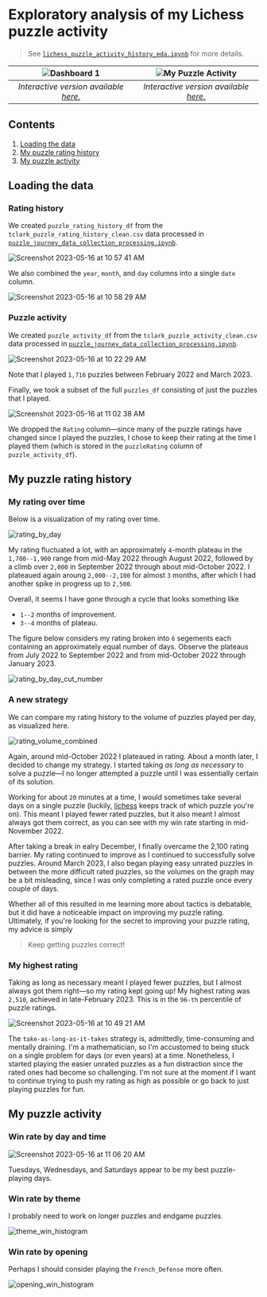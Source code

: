 # Exploratory analysis of my Lichess puzzle activity
>See [`lichess_puzzle_activity_history_eda.ipynb`](https://github.com/clarkti5/lichess-puzzle-journey/blob/main/Exploratory%20Analysis/lichess_puzzle_activity_history_eda.ipynb) for more details.

|![Dashboard 1](https://github.com/clarkti5/lichess-puzzle-journey/assets/50031286/c1dbeebc-ba97-4df5-bcf6-c7defe38a74a)|![My Puzzle Activity](https://github.com/clarkti5/lichess-puzzle-journey/assets/50031286/bc9f9d7f-9c8d-40f2-aa7e-c8e266fab803)|
|:--:|:--:|
|*Interactive version available [here.](https://public.tableau.com/views/MyLichessPuzzleRatingHistory/Sheet1?:language=en-US&:display_count=n&:origin=viz_share_link)* | *Interactive version available [here.](https://public.tableau.com/views/MyLichessPuzzleActivity/MyPuzzleActivity?:language=en-US&:display_count=n&:origin=viz_share_link)*|

## Contents
1. [Loading the data](#data)
2. [My puzzle rating history](#history)
3. [My puzzle activity](#activity)

## Loading the data <a name=data></a>

### Rating history

We created `puzzle_rating_history_df` from the `tclark_puzzle_rating_history_clean.csv` data processed in [`puzzle_journey_data_collection_processing.ipynb`](https://github.com/clarkti5/lichess-puzzle-journey/blob/main/Data%20Collection%20and%20Processing/puzzle_journey_data_collection_processing.ipynb).

![Screenshot 2023-05-16 at 10 57 41 AM](https://github.com/clarkti5/lichess-puzzle-journey/assets/50031286/9ca29ca1-c704-4dbf-ae73-f3fec550539a)

We also combined the `year`, `month`, and `day` columns into a single `date` column.

![Screenshot 2023-05-16 at 10 58 29 AM](https://github.com/clarkti5/lichess-puzzle-journey/assets/50031286/23759e67-c552-4080-ab11-c985df52ec69)

### Puzzle activity

We created `puzzle_activity_df` from the `tclark_puzzle_activity_clean.csv` data processed in [`puzzle_journey_data_collection_processing.ipynb`](https://github.com/clarkti5/lichess-puzzle-journey/blob/main/Data%20Collection%20and%20Processing/puzzle_journey_data_collection_processing.ipynb).

![Screenshot 2023-05-16 at 10 22 29 AM](https://github.com/clarkti5/lichess-puzzle-journey/assets/50031286/fae36ce4-31e3-4dca-a0a3-8a0878d5c555)

Note that I played `1,716` puzzles between February 2022 and March 2023.

Finally, we took a subset of the full `puzzles_df` consisting of just the puzzles that I played.

![Screenshot 2023-05-16 at 11 02 38 AM](https://github.com/clarkti5/lichess-puzzle-journey/assets/50031286/88fcb1f5-2dc0-4702-ad34-59986d30b0da)

We dropped the `Rating` column—since many of the puzzle ratings have changed since I played the puzzles, I chose to keep their rating at the time I played them (which is stored in the `puzzleRating` column of `puzzle_activity_df`).

## My puzzle rating history <a name=history></a>

### My rating over time

Below is a visualization of my rating over time.

![rating_by_day](https://github.com/clarkti5/lichess-puzzle-journey/assets/50031286/31f87b9c-f16b-4f48-9b4a-013b1e7b274d)

My rating fluctuated a lot, with an approximately `4`-month plateau in the `1,700--1,900` range from mid-May 2022 through August 2022, followed by a climb over `2,000` in September 2022 through about mid-October 2022. I plateaued again aroung `2,000--2,100` for almost `3` months, after which I had another spike in progress up to `2,500`.

Overall, it seems I have gone through a cycle that looks something like

- `1--2` months of improvement.
- `3--4` months of plateau.

The figure below considers my rating broken into `6` segements each containing an approximately equal number of days. Observe the plateaus from July 2022 to September 2022 and from mid-October 2022 through January 2023.

![rating_by_day_cut_number](https://github.com/clarkti5/lichess-puzzle-journey/assets/50031286/c0d47e80-18bb-45b6-aff4-e25454885da8)

### A new strategy

We can compare my rating history to the volume of puzzles played per day, as visualized here.

![rating_volume_combined](https://github.com/clarkti5/lichess-puzzle-journey/assets/50031286/daa007e7-c952-4ec2-94d9-6e46cd0d6158)

Again, around mid-October 2022 I plateaued in rating. About a month later, I decided to change my strategy. I started taking *as long as necessary* to solve a puzzle—I no longer attempted a puzzle until I was essentially certain of its solution. 

Working for about `20` minutes at a time, I would sometimes take several days on a single puzzle (luckily, [lichess](https://lichess.org) keeps track of which puzzle you're on). This meant I played fewer rated puzzles, but it also meant I almost always got them correct, as you can see with my win rate starting in mid-November 2022.

After taking a break in ealry December, I finally overcame the 2,100 rating barrier. My rating continued to improve as I continued to successfully solve puzzles. Around March 2023, I also began playing easy unrated puzzles in between the more difficult rated puzzles, so the volumes on the graph may be a bit misleading, since I was only completing a rated puzzle once every couple of days.

Whether all of this resulted in me learning more about tactics is debatable, but it did have a noticeable impact on improving my puzzle rating. Ultimately, if you're looking for the secret to improving your puzzle rating, my advice is simply

>Keep getting puzzles correct!

### My highest rating

Taking as long as necessary meant I played fewer puzzles, but I almost always got them right—so my rating kept going up! My highest rating was `2,510`, achieved in late-February 2023. This is in the `96-th` percentile of puzzle ratings.

![Screenshot 2023-05-16 at 10 49 21 AM](https://github.com/clarkti5/lichess-puzzle-journey/assets/50031286/c3f07fcb-0ced-497b-a55c-2d1748a54ec2)

The `take-as-long-as-it-takes` strategy is, admittedly, time-consuming and mentally draining. I'm a mathematician, so I'm accustomed to being stuck on a single problem for days (or even years) at a time. Nonetheless, I started playing the easier unrated puzzles as a fun distraction since the rated ones had become so challenging. I'm not sure at the moment if I want to continue trying to push my rating as high as possible or go back to just playing puzzles for fun.

## My puzzle activity <a name=activity></a>

### Win rate by day and time

![Screenshot 2023-05-16 at 11 06 20 AM](https://github.com/clarkti5/lichess-puzzle-journey/assets/50031286/ba94ad34-a899-416e-a6de-d0759224755d)

Tuesdays, Wednesdays, and Saturdays appear to be my best puzzle-playing days.

### Win rate by theme

I probably need to work on longer puzzles and endgame puzzles.

![theme_win_histogram](https://github.com/clarkti5/lichess-puzzle-journey/assets/50031286/948a0573-2942-48ae-957d-c9c2ccb7a669)

### Win rate by opening

Perhaps I should consider playing the `French_Defense` more often.

![opening_win_histogram](https://github.com/clarkti5/lichess-puzzle-journey/assets/50031286/09bcc33d-af88-40ce-892c-540eeb04ecb3)





